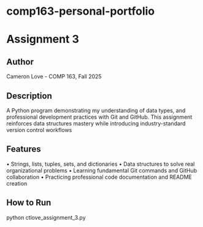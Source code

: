 # comp163-personal-portfolio

# Assignment 3
 ## Author
 Cameron Love - COMP 163, Fall 2025
 ## Description
 A Python program demonstrating my understanding of data types, and professional development practices
with Git and GitHub. This assignment reinforces data structures mastery while introducing
industry-standard version control workflows
 ## Features
• Strings, lists, tuples, sets, and dictionaries
• Data structures to solve real organizational problems
• Learning fundamental Git commands and GitHub collaboration
• Practicing professional code documentation and README creation
  
 ## How to Run
 python ctlove_assignment_3.py
